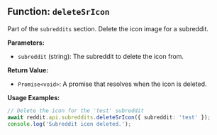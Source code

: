 ## Function: `deleteSrIcon`

Part of the `subreddits` section. Delete the icon image for a subreddit.

**Parameters:**

- `subreddit` (string): The subreddit to delete the icon from.

**Return Value:**

- `Promise<void>`: A promise that resolves when the icon is deleted.

**Usage Examples:**

```typescript
// Delete the icon for the 'test' subreddit
await reddit.api.subreddits.deleteSrIcon({ subreddit: 'test' });
console.log('Subreddit icon deleted.');
```
